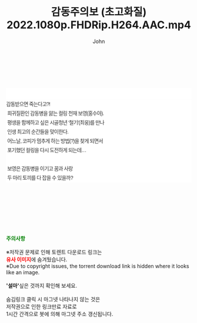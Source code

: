 ﻿---
layout: post
title:  "감동주의보 (초고화질) 2022.1080p.FHDRip.H264.AAC.mp4"
author: John
categories: [ 영화 ]
tags: [  ]
image:  
description: "감동주의보 (초고화질) 2022.1080p.FHDRip.H264.AAC.mp4 torrent 정보 공유"
toc: true
toc_sticky: true
---

<br>
<div class="view-img">
<a class="view_image" href="https://torrentmobile59.com/bbs/view_image.php?fn=%2Fdata%2Ffile%2Fmovie%2F1999782145_RM6Bz8mc_6c8d797de2c755faac8fa723ea020a2f4deeef98.jpg" target="_blank"><img alt="" class="img-tag" content="https://torrentmobile59.com/data/file/movie/1999782145_RM6Bz8mc_6c8d797de2c755faac8fa723ea020a2f4deeef98.jpg" itemprop="image" src="https://torrentmobile59.com/data/file/movie/1999782145_RM6Bz8mc_6c8d797de2c755faac8fa723ea020a2f4deeef98.jpg"/></a><a class="view_image" href="https://torrentmobile59.com/bbs/view_image.php?fn=%2Fdata%2Ffile%2Fmovie%2F1999782145_BcHFfmYo_c47562493d5926cfc0a536b1cd86240bbea56b03.jpg" target="_blank"><img alt="" class="img-tag" content="https://torrentmobile59.com/data/file/movie/1999782145_BcHFfmYo_c47562493d5926cfc0a536b1cd86240bbea56b03.jpg" itemprop="image" src="https://torrentmobile59.com/data/file/movie/1999782145_BcHFfmYo_c47562493d5926cfc0a536b1cd86240bbea56b03.jpg"/></a></div><div class="view-content" itemprop="description">
<p><br/></p><div class="title_area" style="margin:0px 0px 9px;padding:0px;list-style:none;font-size:12px;font-family:'나눔고딕', NanumGothic, '돋움', Dotum, Helvetica, 'AppleSDGothicNeo-Medium', AppleGothic, sans-serif;height:30px;float:none;background-color:rgb(255,255,255);"><h4 class="h_story" style="margin:5px 10px 0px 0px;padding:0px;list-style:none;font-size:12px;font-family:'돋움', sans-serif;height:18px;width:49px;background:url(&quot;https://ssl.pstatic.net/static/movie/2020/10/h_tx_sp5.png&quot;) no-repeat 0px -17px;float:left;"><strong class="blind" style="margin:0px;padding:0px;list-style:none;font-size:0px;font-family:inherit;color:inherit;width:1px;height:1px;line-height:0;">줄거리</strong></h4></div><p class="con_tx" style="margin-top:-7px;margin-bottom:-6px;list-style:none;font-size:14px;font-family:'나눔고딕', NanumGothic, '돋움', Dotum, Helvetica, 'AppleSDGothicNeo-Medium', AppleGothic, sans-serif;color:rgb(51,51,51);background-image:url(&quot;https://ssl.pstatic.net/static/movie/2014/01/blank.gif&quot;);letter-spacing:-1px;line-height:25px;background-color:rgb(255,255,255);">감동받으면 죽는다고?!<br style="list-style:none;font-size:12px;font-family:'돋움', sans-serif;color:rgb(0,0,0);"/> 희귀질환인 감동병을 앓는 컬링 천재 보영(홍수아).<br style="list-style:none;font-size:12px;font-family:'돋움', sans-serif;color:rgb(0,0,0);"/> 평생을 함께하고 싶은 시골청년 ‘철기’(최웅)를 만나<br style="list-style:none;font-size:12px;font-family:'돋움', sans-serif;color:rgb(0,0,0);"/> 인생 최고의 순간들을 맞이한다.<br style="list-style:none;font-size:12px;font-family:'돋움', sans-serif;color:rgb(0,0,0);"/> 어느날, 코피가 멈추게 하는 방법(?)을 찾게 되면서<br style="list-style:none;font-size:12px;font-family:'돋움', sans-serif;color:rgb(0,0,0);"/> 포기했던 컬링을 다시 도전하게 되는데…<br style="list-style:none;font-size:12px;font-family:'돋움', sans-serif;color:rgb(0,0,0);"/> <br style="list-style:none;font-size:12px;font-family:'돋움', sans-serif;color:rgb(0,0,0);"/> 보영은 감동병을 이기고 꿈과 사랑<br style="list-style:none;font-size:12px;font-family:'돋움', sans-serif;color:rgb(0,0,0);"/> 두 마리 토끼를 다 잡을 수 있을까?</p> </div>
    
<br><br><br><br><br><br><br>
<p data-ke-size="size16"><b><span style="color: green;">주의사항</span></b><br /><br />※저작권 문제로 인해 토렌트 다운로드 링크는<br /><b><span style="color: red;">유사 이미지</span></b>에 숨겨뒀습니다.<br />※Due to copyright issues, the torrent download link is hidden where it looks like an image.<br /><br /><b>'설마'</b>싶은 것까지 확인해 보세요.<br /><br />숨김링크 클릭 시 마그넷 나타나지 않는 것은<br />저작권으로 인한 링크만료 자료로<br />1시간 간격으로 봇에 의해 마그넷 주소 갱신됩니다.</p>
